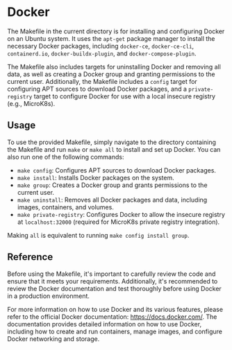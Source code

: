 # Docker

The Makefile in the current directory is for installing and configuring Docker on an Ubuntu system. It uses the `apt-get` package manager to install the necessary Docker packages, including `docker-ce`, `docker-ce-cli`, `containerd.io`, `docker-buildx-plugin`, and `docker-compose-plugin`. 

The Makefile also includes targets for uninstalling Docker and removing all data, as well as creating a Docker group and granting permissions to the current user. Additionally, the Makefile includes a `config` target for configuring APT sources to download Docker packages, and a `private-registry` target to configure Docker for use with a local insecure registry (e.g., MicroK8s).

## Usage

To use the provided Makefile, simply navigate to the directory containing the Makefile and run `make` or `make all` to install and set up Docker. You can also run one of the following commands:

- `make config`: Configures APT sources to download Docker packages.
- `make install`: Installs Docker packages on the system.
- `make group`: Creates a Docker group and grants permissions to the current user.
- `make uninstall`: Removes all Docker packages and data, including images, containers, and volumes.
- `make private-registry`: Configures Docker to allow the insecure registry at `localhost:32000` (required for MicroK8s private registry integration).

Making `all` is equivalent to running `make config install group`.

## Reference

Before using the Makefile, it's important to carefully review the code and ensure that it meets your requirements. Additionally, it's recommended to review the Docker documentation and test thoroughly before using Docker in a production environment. 

For more information on how to use Docker and its various features, please refer to the official Docker documentation: https://docs.docker.com/. The documentation provides detailed information on how to use Docker, including how to create and run containers, manage images, and configure Docker networking and storage.